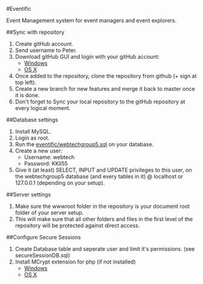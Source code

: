 #Eventific

Event Management system for event managers and event explorers.

##Sync with repository
1. Create gitHub account.
2. Send username to Peter.
3. Download gitHub GUI and login with your gitHub account:
    - [Windows](windows.gihub.com)
    - [OS X](mac.github.com)
4. Once added to the repository, clone the repository from github (+ sign at top left).
5. Create a new branch for new features and merge it back to master once it is done.
6. Don't forget to Sync your local repository to the gitHub repository at every logical moment.

##Database settings
1. Install MySQL.
2. Login as root.
3. Run the [eventific/webtechgroup5.sql](eventific/webtechgroup5.sql) on your database. 
4. Create a new user:
    - Username: webtech
    - Password: KKll55
5. Give it (at least) SELECT, INPUT and UPDATE privileges to this user, on the webtechgroup5 database (and every tables in it) @ localhost or 127.0.0.1 (depending on your setup).

##Server settings
1. Make sure the wwwroot folder in the repository is your document root folder of your server setup.
2. This will make sure that all other folders and files in the first level of the repository will be protected against direct access.

##Configure Secure Sessions
1. Create Database table and seperate user and limit it's permissions. (see secureSessionDB.sql)
2. Install MCrypt extension for php (if not installed)
    - [Windows](http://www.myoddweb.com/2010/11/18/install-mcrypt-for-php-on-windows/)
    - [OS X](http://coolestguidesontheplanet.com/install-mcrypt-php-mac-osx-10-10-yosemite-development-server/)
